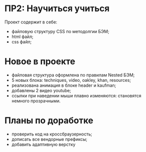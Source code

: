 # ПР2: Научиться учиться

Проект содержит в себе:

  - файловую структуру CSS по методолгии БЭМ;
  - html файл;
  - css файл;


# Новое в проекте

  - файловая структура оформлена по правилам Nested БЭМ;
  - 5 новых блока: techniques, video, oakley, khan, resources;
  - реализована анимация в блоке header и kaufman;
  - добавлены 2 видео youtube;
  - ссылки при наведении мыши плавно изменяются: становятся немного прозрачными.

  # Планы по доработке

  - проверить код на кроссбраузерность;
  - дописать все вендорные префиксы;
  - добавить адаптивную верстку



